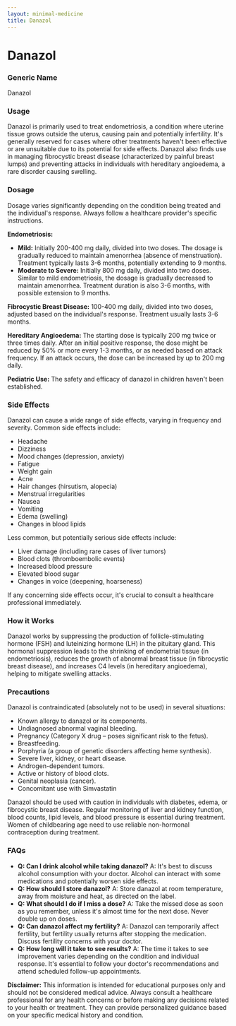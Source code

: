 ```yaml
---
layout: minimal-medicine
title: Danazol
---
```


# Danazol
### Generic Name
Danazol

### Usage
Danazol is primarily used to treat endometriosis, a condition where uterine tissue grows outside the uterus, causing pain and potentially infertility.  It's generally reserved for cases where other treatments haven't been effective or are unsuitable due to its potential for side effects.  Danazol also finds use in managing fibrocystic breast disease (characterized by painful breast lumps) and preventing attacks in individuals with hereditary angioedema, a rare disorder causing swelling.

### Dosage
Dosage varies significantly depending on the condition being treated and the individual's response.  Always follow a healthcare provider's specific instructions.

**Endometriosis:**

* **Mild:**  Initially 200-400 mg daily, divided into two doses. The dosage is gradually reduced to maintain amenorrhea (absence of menstruation). Treatment typically lasts 3-6 months, potentially extending to 9 months.
* **Moderate to Severe:**  Initially 800 mg daily, divided into two doses.  Similar to mild endometriosis, the dosage is gradually decreased to maintain amenorrhea.  Treatment duration is also 3-6 months, with possible extension to 9 months.

**Fibrocystic Breast Disease:** 100-400 mg daily, divided into two doses, adjusted based on the individual's response. Treatment usually lasts 3-6 months.

**Hereditary Angioedema:**  The starting dose is typically 200 mg twice or three times daily.  After an initial positive response, the dose might be reduced by 50% or more every 1-3 months, or as needed based on attack frequency.  If an attack occurs, the dose can be increased by up to 200 mg daily.

**Pediatric Use:** The safety and efficacy of danazol in children haven't been established.

### Side Effects
Danazol can cause a wide range of side effects, varying in frequency and severity.  Common side effects include:

* Headache
* Dizziness
* Mood changes (depression, anxiety)
* Fatigue
* Weight gain
* Acne
* Hair changes (hirsutism, alopecia)
* Menstrual irregularities
* Nausea
* Vomiting
* Edema (swelling)
* Changes in blood lipids


Less common, but potentially serious side effects include:

* Liver damage (including rare cases of liver tumors)
* Blood clots (thromboembolic events)
* Increased blood pressure
* Elevated blood sugar
* Changes in voice (deepening, hoarseness)


If any concerning side effects occur, it's crucial to consult a healthcare professional immediately.

### How it Works
Danazol works by suppressing the production of follicle-stimulating hormone (FSH) and luteinizing hormone (LH) in the pituitary gland.  This hormonal suppression leads to the shrinking of endometrial tissue (in endometriosis), reduces the growth of abnormal breast tissue (in fibrocystic breast disease), and increases C4 levels (in hereditary angioedema), helping to mitigate swelling attacks.


### Precautions
Danazol is contraindicated (absolutely not to be used) in several situations:

* Known allergy to danazol or its components.
* Undiagnosed abnormal vaginal bleeding.
* Pregnancy (Category X drug – poses significant risk to the fetus).
* Breastfeeding.
* Porphyria (a group of genetic disorders affecting heme synthesis).
* Severe liver, kidney, or heart disease.
* Androgen-dependent tumors.
* Active or history of blood clots.
* Genital neoplasia (cancer).
* Concomitant use with Simvastatin

Danazol should be used with caution in individuals with diabetes, edema, or fibrocystic breast disease.  Regular monitoring of liver and kidney function, blood counts, lipid levels, and blood pressure is essential during treatment.  Women of childbearing age need to use reliable non-hormonal contraception during treatment.


### FAQs

* **Q: Can I drink alcohol while taking danazol?** A:  It's best to discuss alcohol consumption with your doctor.  Alcohol can interact with some medications and potentially worsen side effects.
* **Q: How should I store danazol?** A: Store danazol at room temperature, away from moisture and heat, as directed on the label.
* **Q: What should I do if I miss a dose?** A: Take the missed dose as soon as you remember, unless it's almost time for the next dose. Never double up on doses.
* **Q: Can danazol affect my fertility?** A:  Danazol can temporarily affect fertility, but fertility usually returns after stopping the medication.  Discuss fertility concerns with your doctor.
* **Q: How long will it take to see results?** A: The time it takes to see improvement varies depending on the condition and individual response.  It's essential to follow your doctor's recommendations and attend scheduled follow-up appointments.


**Disclaimer:** This information is intended for educational purposes only and should not be considered medical advice. Always consult a healthcare professional for any health concerns or before making any decisions related to your health or treatment.  They can provide personalized guidance based on your specific medical history and condition.
